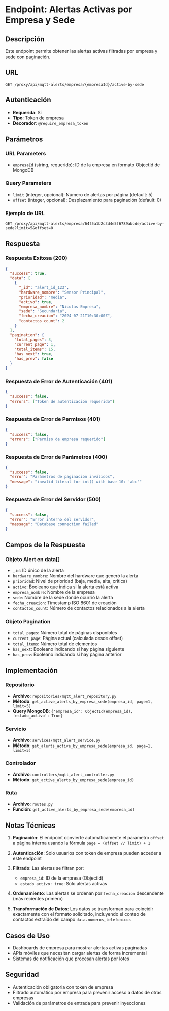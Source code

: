 # Endpoint: Alertas Activas por Empresa y Sede

## Descripción
Este endpoint permite obtener las alertas activas filtradas por empresa y sede con paginación.

## URL
```
GET /proxy/api/mqtt-alerts/empresa/{empresaId}/active-by-sede
```

## Autenticación
- **Requerida**: Sí
- **Tipo**: Token de empresa
- **Decorador**: `@require_empresa_token`

## Parámetros

### URL Parameters
- `empresaId` (string, requerido): ID de la empresa en formato ObjectId de MongoDB

### Query Parameters
- `limit` (integer, opcional): Número de alertas por página (default: 5)
- `offset` (integer, opcional): Desplazamiento para paginación (default: 0)

### Ejemplo de URL
```
GET /proxy/api/mqtt-alerts/empresa/64f5a1b2c3d4e5f6789abcde/active-by-sede?limit=5&offset=0
```

## Respuesta

### Respuesta Exitosa (200)
```json
{
  "success": true,
  "data": [
    {
      "_id": "alert_id_123",
      "hardware_nombre": "Sensor Principal",
      "prioridad": "media",
      "activo": true,
      "empresa_nombre": "Nicolas Empresa",
      "sede": "Secundaria", 
      "fecha_creacion": "2024-07-21T10:30:00Z",
      "contactos_count": 2
    }
  ],
  "pagination": {
    "total_pages": 3,
    "current_page": 1,
    "total_items": 15,
    "has_next": true,
    "has_prev": false
  }
}
```

### Respuesta de Error de Autenticación (401)
```json
{
  "success": false,
  "errors": ["Token de autenticación requerido"]
}
```

### Respuesta de Error de Permisos (401)
```json
{
  "success": false,
  "errors": ["Permiso de empresa requerido"]
}
```

### Respuesta de Error de Parámetros (400)
```json
{
  "success": false,
  "error": "Parámetros de paginación inválidos",
  "message": "invalid literal for int() with base 10: 'abc'"
}
```

### Respuesta de Error del Servidor (500)
```json
{
  "success": false,
  "error": "Error interno del servidor",
  "message": "Database connection failed"
}
```

## Campos de la Respuesta

### Objeto Alert en data[]
- `_id`: ID único de la alerta
- `hardware_nombre`: Nombre del hardware que generó la alerta
- `prioridad`: Nivel de prioridad (baja, media, alta, critica)
- `activo`: Booleano que indica si la alerta está activa
- `empresa_nombre`: Nombre de la empresa
- `sede`: Nombre de la sede donde ocurrió la alerta
- `fecha_creacion`: Timestamp ISO 8601 de creación
- `contactos_count`: Número de contactos relacionados a la alerta

### Objeto Pagination
- `total_pages`: Número total de páginas disponibles
- `current_page`: Página actual (calculada desde offset)
- `total_items`: Número total de elementos
- `has_next`: Booleano indicando si hay página siguiente
- `has_prev`: Booleano indicando si hay página anterior

## Implementación

### Repositorio
- **Archivo**: `repositories/mqtt_alert_repository.py`
- **Método**: `get_active_alerts_by_empresa_sede(empresa_id, page=1, limit=5)`
- **Query MongoDB**: `{'empresa_id': ObjectId(empresa_id), 'estado_activo': True}`

### Servicio
- **Archivo**: `services/mqtt_alert_service.py`  
- **Método**: `get_alerts_active_by_empresa_sede(empresa_id, page=1, limit=5)`

### Controlador
- **Archivo**: `controllers/mqtt_alert_controller.py`
- **Método**: `get_active_alerts_by_empresa_sede(empresa_id)`

### Ruta
- **Archivo**: `routes.py`
- **Función**: `get_active_alerts_by_empresa_sede(empresa_id)`

## Notas Técnicas

1. **Paginación**: El endpoint convierte automáticamente el parámetro `offset` a página interna usando la fórmula `page = (offset // limit) + 1`

2. **Autenticación**: Solo usuarios con token de empresa pueden acceder a este endpoint

3. **Filtrado**: Las alertas se filtran por:
   - `empresa_id`: ID de la empresa (ObjectId)
   - `estado_activo: true`: Solo alertas activas

4. **Ordenamiento**: Las alertas se ordenan por `fecha_creacion` descendente (más recientes primero)

5. **Transformación de Datos**: Los datos se transforman para coincidir exactamente con el formato solicitado, incluyendo el conteo de contactos extraído del campo `data.numeros_telefonicos`

## Casos de Uso

- Dashboards de empresa para mostrar alertas activas paginadas
- APIs móviles que necesitan cargar alertas de forma incremental
- Sistemas de notificación que procesan alertas por lotes

## Seguridad

- Autenticación obligatoria con token de empresa
- Filtrado automático por empresa para prevenir acceso a datos de otras empresas
- Validación de parámetros de entrada para prevenir inyecciones
